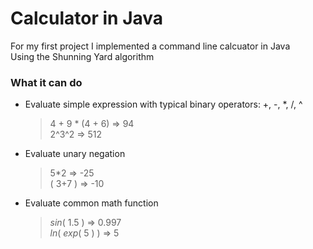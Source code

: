 # Calculator in Java

For my first project I implemented a command line calcuator in Java  
Using the Shunning Yard algorithm  

### What it can do 
- Evaluate simple expression with typical binary operators: +, -, *, /, ^   

    > 4 + 9 * (4 + 6) => 94  
    2^3^2 => 512  

- Evaluate unary negation  

    > 5*2 => -25  
    ( 3+7 ) => -10  

- Evaluate common math function

    > *sin*( 1.5 ) => 0.997  
    *ln*( *exp*( 5 ) ) => 5  


